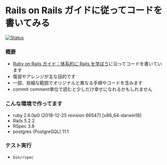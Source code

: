 # Rails on Rails ガイドに従ってコードを書いてみる

 <a href="https://github.com/hideyuki-matsuyama/rails_guides"><img alt="Status" src="https://github.com/hideyuki-matsuyama/rails_guides/workflows/Status/badge.svg"></a>

### 概要

- [Ruby on Rails ガイド：体系的に Rails を学ぼう](https://railsguides.jp/)に沿ってコードを書いています
- 復習やアレンジが主な目的です
- 一部、些細な範囲でオリジナルと異なる手順やコードを含みます
- commit comment単位で読むと少しだけ幸せになれるかもしれません

### こんな環境で作ってます

- ruby 2.6.0p0 (2018-12-25 revision 66547) [x86_64-darwin18]
- Rails 5.2.2
- RSpec 3.8
- postgres (PostgreSQL) 11.1

### テスト実行

- `bin/rspec`

